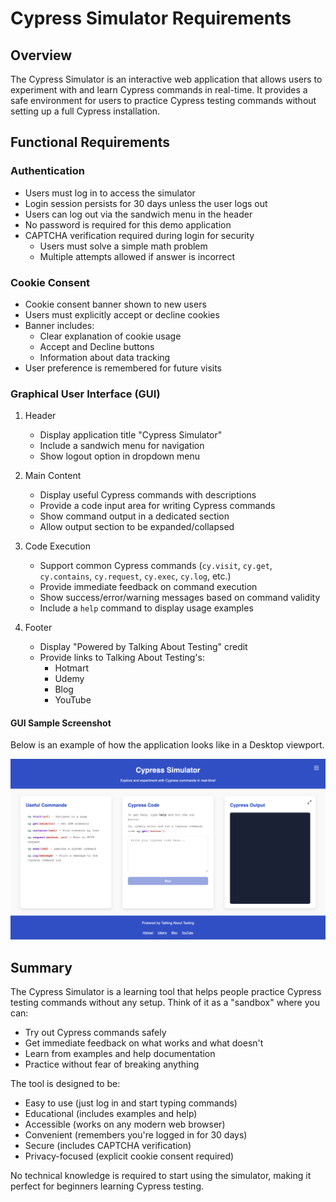 # Cypress Simulator Requirements

## Overview

The Cypress Simulator is an interactive web application that allows users to experiment with and learn Cypress commands in real-time. It provides a safe environment for users to practice Cypress testing commands without setting up a full Cypress installation.

## Functional Requirements

### Authentication

- Users must log in to access the simulator
- Login session persists for 30 days unless the user logs out
- Users can log out via the sandwich menu in the header
- No password is required for this demo application
- CAPTCHA verification required during login for security
  - Users must solve a simple math problem
  - Multiple attempts allowed if answer is incorrect

### Cookie Consent

- Cookie consent banner shown to new users
- Users must explicitly accept or decline cookies
- Banner includes:
  - Clear explanation of cookie usage
  - Accept and Decline buttons
  - Information about data tracking
- User preference is remembered for future visits

### Graphical User Interface (GUI)

1. Header
   - Display application title "Cypress Simulator"
   - Include a sandwich menu for navigation
   - Show logout option in dropdown menu

2. Main Content
   - Display useful Cypress commands with descriptions
   - Provide a code input area for writing Cypress commands
   - Show command output in a dedicated section
   - Allow output section to be expanded/collapsed

3. Code Execution
   - Support common Cypress commands (`cy.visit`, `cy.get`, `cy.contains`, `cy.request`, `cy.exec`, `cy.log`, etc.)
   - Provide immediate feedback on command execution
   - Show success/error/warning messages based on command validity
   - Include a `help` command to display usage examples

4. Footer
   - Display "Powered by Talking About Testing" credit
   - Provide links to Talking About Testing's:
     - Hotmart
     - Udemy
     - Blog
     - YouTube

#### GUI Sample Screenshot

Below is an example of how the application looks like in a Desktop viewport.

![cypress-simulator](./assets/cypress-simulator.png)

## Summary

The Cypress Simulator is a learning tool that helps people practice Cypress testing commands without any setup. Think of it as a "sandbox" where you can:

- Try out Cypress commands safely
- Get immediate feedback on what works and what doesn't
- Learn from examples and help documentation
- Practice without fear of breaking anything

The tool is designed to be:

- Easy to use (just log in and start typing commands)
- Educational (includes examples and help)
- Accessible (works on any modern web browser)
- Convenient (remembers you're logged in for 30 days)
- Secure (includes CAPTCHA verification)
- Privacy-focused (explicit cookie consent required)

No technical knowledge is required to start using the simulator, making it perfect for beginners learning Cypress testing.
